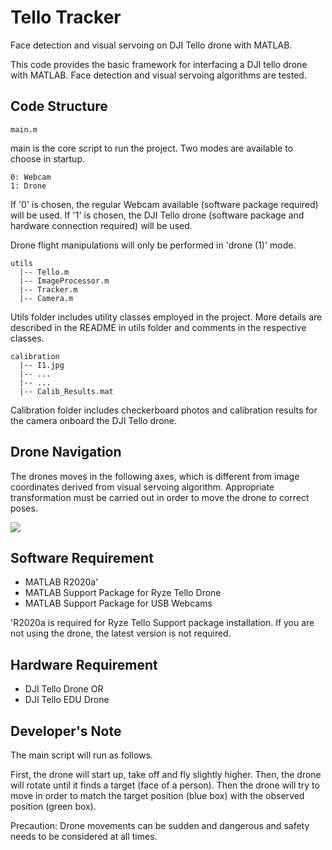 # Tello Tracker
Face detection and visual servoing on DJI Tello drone with MATLAB.

This code provides the basic framework for interfacing a DJI tello drone with MATLAB.
Face detection and visual servoing algorithms are tested.

## Code Structure

```
main.m
```
main is the core script to run the project. Two modes are available to choose in startup.
```
0: Webcam
1: Drone
```
If '0' is chosen, the regular Webcam available (software package required) will be used.
If '1' is chosen, the DJI Tello drone (software package and hardware connection required) will be used.

Drone flight manipulations will only be performed in 'drone (1)' mode.

```
utils
  |-- Tello.m
  |-- ImageProcessor.m
  |-- Tracker.m
  |-- Camera.m
```
Utils folder includes utility classes employed in the project. More details are described in the README in utils folder and comments in the respective classes.


```
calibration
  |-- I1.jpg
  |-- ...
  |-- ...
  |-- Calib_Results.mat
```

Calibration folder includes checkerboard photos and calibration results for the camera onboard the DJI Tello drone.


## Drone Navigation

The drones moves in the following axes, which is different from image coordinates derived from visual servoing algorithm. Appropriate transformation must be carried out in order to move the drone to correct poses.

![](https://au.mathworks.com/help/supportpkg/ryzeio/ref/ryze_drone_with_axes.jpg)


## Software Requirement

* MATLAB R2020a'
* MATLAB Support Package for Ryze Tello Drone
* MATLAB Support Package for USB Webcams

'R2020a is required for Ryze Tello Support package installation. If you are not using the drone, the latest version is not required.

## Hardware Requirement

* DJI Tello Drone OR
* DJI Tello EDU Drone

## Developer's Note

The main script will run as follows.

First, the drone will start up, take off and fly slightly higher.
Then, the drone will rotate until it finds a target (face of a person). Then the drone will try to move in order to match the target position (blue box) with the observed position (green box).

Precaution: Drone movements can be sudden and dangerous and safety needs to be considered at all times.
